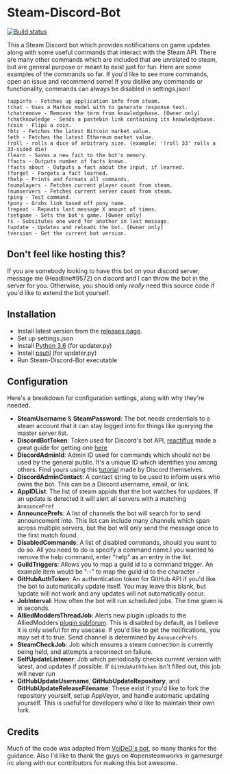 # Steam-Discord-Bot
[![Build status](https://ci.appveyor.com/api/projects/status/h0sltbhpyelqc066?svg=true)](https://ci.appveyor.com/project/Headline22/steam-discord-bot)

This a Steam Discord bot which provides notifications on game updates along with some useful commands that interact with the Steam API. There are many other commands which are included that are unrelated to steam, but are general purpose or meant to exist just for fun. Here are some examples of the commands so far. If you'd like to see more commands, open an issue and recommend some! If you dislike any commands or functionality, commands can always be disabled in settings.json!

```
!appinfo - Fetches up application info from steam.
!chat - Uses a Markov model with to generate response text.
!chatremove - Removes the term from knowledgebase. [Owner only]
!chatknowledge - Sends a pastebin link containing its knowledgebase.
!coin - Flips a coin.
!btc - Fetches the latest Bitcoin market value.
!eth - Fetches the latest Ethereum market value.
!roll - rolls a dice of arbitrary size. (example: '!roll 33' rolls a 33-sided die)
!learn - Saves a new fact to the bot's memory.
!facts - Outputs number of facts known.
!facts about - Outputs a fact about the input, if learned.
!forget - Forgets a fact learned.
!help - Prints and formats all commands.
!numplayers - Fetches current player count from steam.
!numservers - Fetches current server count from steam.
!ping - Test command.
!pony - Grabs link based off pony name.
!repeat - Repeats last message X amount of times.
!setgame - Sets the bot's game. [Owner only]
!s - Subsitutes one word for another in last message.
!update - Updates and reloads the bot. [Owner only]
!version - Get the current bot version.
```

## Don't feel like hosting this?
If you are somebody looking to have this bot on your discord server, message me (Headline#9572) on discord and I can throw the bot in the server for you. Otherwise, you should only *really* need this source code if you'd like to extend the bot yourself.

## Installation
- Install latest version from the [releases page](https://github.com/Headline22/Steam-Discord-Bot/releases).
- Set up settings.json
- Install [Python 3.6](https://www.python.org/downloads/) (for updater.py)
- Install [psutil](https://github.com/giampaolo/psutil/blob/master/INSTALL.rst) (for updater.py)
- Run Steam-Discord-Bot executable

## Configuration
Here's a breakdown for configuration settings, along with why they're needed.
- **SteamUsername** & **SteamPassword**: The bot needs credentials to a steam account that it can stay logged into for things like querying the master server list.
- **DiscordBotToken**: Token used for Discord's bot API, [reactiflux](https://github.com/reactiflux) made a great guide for getting one [here](https://github.com/reactiflux/discord-irc/wiki/Creating-a-discord-bot-&-getting-a-token)
- **DiscordAdminId**: Admin ID used for commands which should not be used by the general public. It's a unique ID which identifies you among others. Find yours using this [tutorial](https://support.discordapp.com/hc/en-us/articles/206346498-Where-can-I-find-my-User-Server-Message-ID-) made by Discord themselves.
- **DiscordAdminContact**: A contact string to be used to inform users who owns the bot. This can be a Discord username, email, or link.
- **AppIDList**: The list of steam appids that the bot watches for updates. If an update is detected it will alert all servers with a matching `AnnouncePref`
- **AnnouncePrefs**: A list of channels the bot will search for to send announcement into. This list can include many channels which span across multiple servers, but the bot will only send the message once to the first match found.
- **DisabledCommands**: A list of disabled commands, should you want to do so. All you need to do is specify a command name.I you wanted to remove the help command, enter "help" as an entry in the list.
- **GuildTriggers**: Allows you to map a guild id to a command trigger. An example item would be "<guildid>:-" to map the guild id to the character `-`
- **GitHubAuthToken**: An authentication token for GitHub API if you'd like the bot to automatically update itself. You may leave this blank, but !update will not work and any updates will not automatically occur. 
- **JobInterval**: How often the bot will run scheduled jobs. The time given is in seconds.
- **AlliedModdersThreadJob**: Alerts new plugin uploads to the AlliedModders [plugin subforum](https://forums.alliedmods.net/forumdisplay.php?f=108). This is disabled by default, as I believe it is only useful for my usecase. If you'd like to get the notifications, you may set it to true. Send channel is determined by `AnnouncePrefs` 
- **SteamCheckJob**: Job which ensures a steam connection is currently being held, and attempts a reconnect on failure.
- **SelfUpdateListener**: Job which periodically checks current version with latest, and updates if possible. If `GitHubAuthToken` isn't filled out, this job will never run
- **GitHubUpdateUsername**, **GitHubUpdateRepository**, and **GitHubUpdateReleaseFilename**: These exist if you'd like to fork the repository yourself, setup AppVeyor, and handle automatic updating yourself. This is useful for developers who'd like to maintain their own fork.

## Credits 
Much of the code was adapted from [VoiDeD's bot](https://github.com/VoiDeD/steam-irc-bot/), so many thanks for the guidance. Also I'd like to thank the guys on #opensteamworks in gamesurge irc along with our contributors for making this bot awesome.
